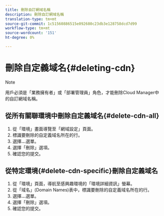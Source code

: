 ```yaml
---
title: 刪除自訂網域名稱
description: 刪除自訂網域名稱
translation-type: tm+mt
source-git-commit: 1c51560886515e092680c23db3e128758dcd7d99
workflow-type: tm+mt
source-wordcount: '151'
ht-degree: 0%

---
```



# 刪除自定義域名{#deleting-cdn}

>[!NOTE]
>用戶必須是「業務擁有者」或「部署管理員」角色，才能刪除Cloud Manager中的自訂網域名稱。

## 從所有關聯環境中刪除自定義域名{#delete-cdn-all}

1. 從「環境」畫面導覽至「網域設定」頁面。
1. 標識要刪除的自定義域名所在的行。
1. 選擇&#x200B;**...**&#x200B;選單。
1. 選擇「刪除」選項。
1. 確認您的提交。


## 從特定環境{#delete-cdn-specific}刪除自定義域名

1. 從「環境」頁面，導航至感興趣環境的「環境詳細資訊」螢幕。
1. 從「域名」(Domain Names)表中，標識要刪除的自定義域名所在的行。
1. 選擇&#x200B;**...**&#x200B;選單。
1. 選擇「刪除」選項。
1. 確認您的提交。
